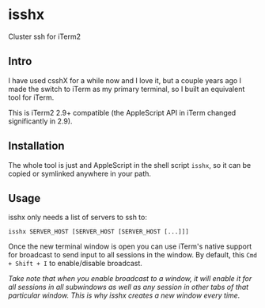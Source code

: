 # isshx
Cluster ssh for iTerm2 

## Intro
I have used csshX for a while now and I love it, but a couple years ago I made the switch to iTerm as my primary terminal, so I built an equivalent tool for iTerm.

This is iTerm2 2.9+ compatible (the AppleScript API in iTerm changed significantly in 2.9). 


## Installation
The whole tool is just and AppleScript in the shell script `isshx`, so it can be copied or symlinked anywhere in your path. 

## Usage
isshx only needs a list of servers to ssh to:

`isshx SERVER_HOST [SERVER_HOST [SERVER_HOST [...]]]`

Once the new terminal window is open you can use iTerm's native support for broadcast to send input to all sessions in the window. By default, this `Cmd + Shift + I` to enable/disable broadcast. 

_Take note that when you enable broadcast to a window, it will enable it for all sessions in all subwindows as well as any session in other tabs of that particular window. This is why isshx creates a new window every time._
